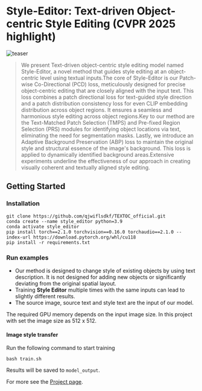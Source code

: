# Style-Editor: Text-driven Object-centric Style Editing (CVPR 2025 highlight)



![teaser](teaser_image.png)


[//]: # (### Abstract)
>We present Text-driven object-centric style editing model named Style-Editor, a novel method that guides style editing at an object-centric level using textual inputs.The core of Style-Editor is our Patch-wise Co-Directional (PCD) loss, meticulously designed for precise object-centric editing that are closely aligned with the input text. This loss combines a patch directional loss for text-guided style direction and a patch distribution consistency loss for even CLIP embedding distribution across object regions. It ensures a seamless and harmonious style editing across object regions.Key to our method are the Text-Matched Patch Selection (TMPS) and Pre-fixed Region Selection (PRS) modules for identifying object locations via text, eliminating the need for segmentation masks. Lastly, we introduce an Adaptive Background Preservation (ABP) loss to maintain the original style and structural essence of the image's background. This loss is applied to dynamically identified background areas.Extensive experiments underline the effectiveness of our approach in creating visually coherent and textually aligned style editing.


## Getting Started
### Installation

```
git clone https://github.com/qjwiflsdkf/TEXTOC_official.git
conda create --name style_editor python=3.9
conda activate style_editor 
pip install torch==2.1.0 torchvision==0.16.0 torchaudio==2.1.0 --index-url https://download.pytorch.org/whl/cu118
pip install -r requirements.txt
```

### Run examples 
* Our method is designed to change style of existing objects by using text description. It is not designed for adding new objects or significantly deviating from the original spatial layout.
* Training **Style Editor** multiple times with the same inputs can lead to slightly different results.
* The source image, source text and style text are the input of our model.

The required GPU memory depends on the input image size.
In this project with set the image size as 512 x 512.

#### Image style transfer
Run the following command to start training
```
bash train.sh
```
Results will be saved to `model_output`. 

For more see the [Project page](https://jihun999.github.io/projects/Style-Editor/).
